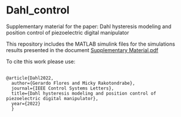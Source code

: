 # Dahl_control
Supplementary material for the paper: Dahl hysteresis modeling and position control of piezoelectric digital manipulator

This repository includes the MATLAB simulink files for the simulations results presented in the document
<a href="https://github.com/gfloresc/L-CSS-Bouc-Wen/blob/79deaa2fc7ccf90ed12a54c8d4907f81b8d5c9be/Supplementary%20Material.pdf">Supplementary Material.pdf</a>

To cite this work please use:

<pre>
  <code>
@article{Dahl2022,
  author={Gerardo Flores and Micky Rakotondrabe},
  journal={IEEE Control Systems Letters},
  title={Dahl hysteresis modeling and position control of piezoelectric digital manipulator}, 
  year={2022}
  }
  </code>
</pre>

